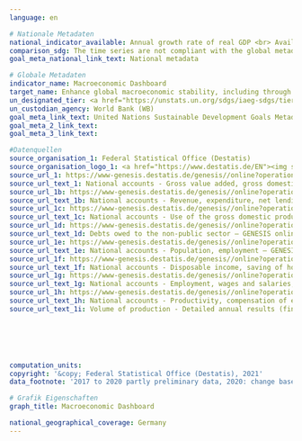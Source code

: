 ```yaml
---
language: en    

# Nationale Metadaten    
national_indicator_available: Annual growth rate of real GDP <br> Available income of private households <br> Consumption by private households <br> Debt level of the total public budget <br> Government fiscal balance <br> Gross fixed capital formation <br> Hours worked by employees <br> Hours worked by persons employed <br> Labour productivity per hour worked by employee <br> Labour productivity per hour worked by persons employed <br> Persons employed <br> Real GDP per capita <br> Trade balance    
comparison_sdg: The time series are not compliant with the global metadata, but provide additional information.    
goal_meta_national_link_text: National metadata    

# Globale Metadaten    
indicator_name: Macroeconomic Dashboard    
target_name: Enhance global macroeconomic stability, including through policy coordination and policy coherence    
un_designated_tier: <a href="https://unstats.un.org/sdgs/iaeg-sdgs/tier-classification/" title="Click here for more information on the UN tier classification."  target="_blank">Tier II</a>    
un_custodian_agency: World Bank (WB)    
goal_meta_link_text: United Nations Sustainable Development Goals Metadata    
goal_meta_2_link_text:     
goal_meta_3_link_text:     

#Datenquellen
source_organisation_1: Federal Statistical Office (Destatis)
source_organisation_logo_1: <a href="https://www.destatis.de/EN"><img src="https://g205sdgs.github.io/sdg-indicators/public/OrgImgEn/destatis.png" alt="Logo destatis" style="height:60px; width:148px" /></a>
source_url_1: https://www-genesis.destatis.de/genesis//online?operation=table&code=81000-0001&bypass=true&language=en
source_url_text_1: National accounts - Gross value added, gross domestic product (nominal/price-adjusted) – GENESIS online 81000-0001
source_url_1b: https://www-genesis.destatis.de/genesis//online?operation=table&code=81000-0031&bypass=true&language=en
source_url_text_1b: National accounts - Revenue, expenditure, net lending/net borrowing of general government – GENESIS online 81000-0031
source_url_1c: https://www-genesis.destatis.de/genesis//online?operation=table&code=81000-0019&bypass=true&language=en
source_url_text_1c: National accounts - Use of the gross domestic product (nominal/price-adjusted) – GENESIS online 81000-0019
source_url_1d: https://www-genesis.destatis.de/genesis//online?operation=table&code=71321-0005&bypass=true&language=en
source_url_text_1d: Debts owed to the non-public sector – GENESIS online 71321-0005
source_url_1e: https://www-genesis.destatis.de/genesis//online?operation=table&code=81000-0011&bypass=true&language=en
source_url_text_1e: National accounts - Population, employment – GENESIS online 81000-0011
source_url_1f: https://www-genesis.destatis.de/genesis//online?operation=table&code=81000-0009&bypass=true&language=en
source_url_text_1f: National accounts - Disposable income, saving of households – GENESIS online 81000-0009
source_url_1g: https://www-genesis.destatis.de/genesis//online?operation=table&code=81000-0015&bypass=true&language=en
source_url_text_1g: National accounts - Employment, wages and salaries, hours worked – GENESIS online 81000-0015
source_url_1h: https://www-genesis.destatis.de/genesis//online?operation=table&code=81000-0017&bypass=true&language=en
source_url_text_1h: National accounts - Productivity, compensation of employees, gross wages and salaries, unit labour costs – GENESIS online 81000-0017
source_url_text_1i: Volume of production - Detailed annual results (final results) (only available in German) - Fachserie 18, Reihe 1.4, Tab. 2.1.14





    
computation_units:     
copyright: '&copy; Federal Statistical Office (Destatis), 2021'    
data_footnote: '2017 to 2020 partly preliminary data, 2020: change base year from 2010 to 2015.'    

# Grafik Eigenschaften    
graph_title: Macroeconomic Dashboard    

national_geographical_coverage: Germany    
---
```


<span></span>